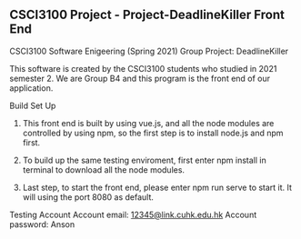 ## CSCI3100 Project - Project-DeadlineKiller Front End

CSCI3100 Software Enigeering (Spring 2021) Group Project: DeadlineKiller

This software is created by the CSCI3100 students who studied in 2021 semester 2. We are Group B4 and this program is the front end of our application.

Build Set Up

1. This front end is built by using vue.js, and all the node modules are controlled by using npm, so the first step is to install node.js and npm first.
>
2. To build up the same testing enviroment, first enter npm install in terminal to download all the node modules.
>
3. Last step, to start the front end, please enter npm run serve to start it. It will using the port 8080 as default.

Testing Account
Account email: 12345@link.cuhk.edu.hk
Account password: Anson
